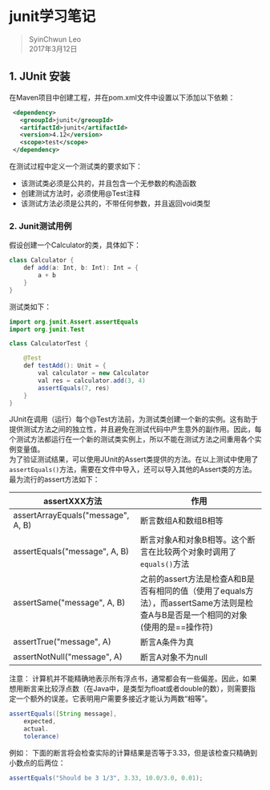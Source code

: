 # junit学习笔记    
> SyinChwun Leo   
> 2017年3月12日     
> 
## 1. JUnit 安装
在Maven项目中创建工程，并在pom.xml文件中设置以下添加以下依赖：    
 
```xml
 <dependency>
   <greoupId>junit</greoupId>
   <artifactId>junit</artifactId>
   <version>4.12</version>
   <scope>test</scope>
 </dependency>
```

在测试过程中定义一个测试类的要求如下：    
* 该测试类必须是公共的，并且包含一个无参数的构造函数   
* 创建测试方法时，必须使用@Test注释
* 该测试方法必须是公共的，不带任何参数，并且返回void类型
### 2. Junit测试用例     
假设创建一个Calculator的类，具体如下：   

```java 
class Calculator {
    def add(a: Int, b: Int): Int = {
        a + b
    }
}
```
测试类如下：    

```java
import org.junit.Assert.assertEquals
import org.junit.Test

class CalculatorTest {

    @Test
    def testAdd(): Unit = {
        val calculator = new Calculator
        val res = calculator.add(3, 4)
        assertEquals(7, res)
    }
}
```
JUnit在调用（运行）每个@Test方法前，为测试类创建一个新的实例。这有助于提供测试方法之间的独立性，并且避免在测试代码中产生意外的副作用。因此，每个测试方法都运行在一个新的测试类实例上，所以不能在测试方法之间重用各个实例变量值。   
为了验证测试结果，可以使用JUnit的Assert类提供的方法。在以上测试中使用了`assertEquals()`方法，需要在文件中导入，还可以导入其他的Assert类的方法。最为流行的assert方法如下：    

| assertXXX方法 | 作用 |     
| -------------- | ---- |    
| assertArrayEquals("message", A, B) | 断言数组A和数组B相等 |    
| assertEquals("message", A, B) | 断言对象A和对象B相等。这个断言在比较两个对象时调用了`equals()`方法 |    
| assertSame("message", A, B) | 之前的assert方法是检查A和B是否有相同的值（使用了equals方法），而assertSame方法则是检查A与B是否是一个相同的对象(使用的是==操作符) |    
| assertTrue("message", A) | 断言A条件为真 |    
| assertNotNull("message", A) | 断言A对象不为null |    

注意： 计算机并不能精确地表示所有浮点书，通常都会有一些偏差。因此，如果想用断言来比较浮点数（在Java中，是类型为float或者double的数），则需要指定一个额外的误差。它表明用户需要多接近才能认为两数“相等”。

```java
assertEquals([String message],
    expected,
    actual.
    tolerance)
```

例如： 下面的断言将会检查实际的计算结果是否等于3.33，但是该检查只精确到小数点的后两位：    

```java
assertEquals("Should be 3 1/3", 3.33, 10.0/3.0, 0.01);
```